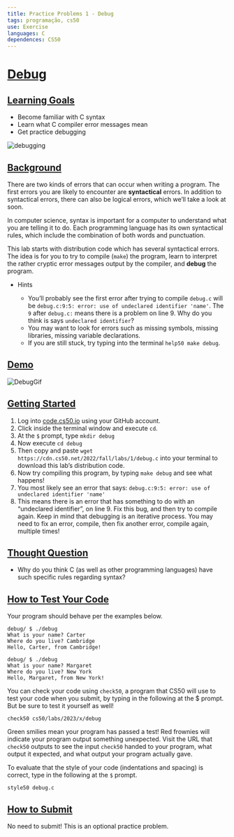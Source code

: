 ```yaml
---
title: Practice Problems 1 - Debug
tags: programação, cs50
use: Exercise
languages: C
dependences: CS50
---
```


# [Debug](https://cs50.harvard.edu/x/2023/problems/1/debug//#debug)

## [Learning Goals](https://cs50.harvard.edu/x/2023/problems/1/debug//#learning-goals)

-   Become familiar with C syntax
-   Learn what C compiler error messages mean
-   Get practice debugging

![debugging](https://cs50.harvard.edu/x/2023/problems/1/debug//first_bug.jpg)

## [Background](https://cs50.harvard.edu/x/2023/problems/1/debug//#background)

There are two kinds of errors that can occur when writing a program. The first errors you are likely to encounter are **syntactical** errors. In addition to syntactical errors, there can also be logical errors, which we’ll take a look at soon.

In computer science, syntax is important for a computer to understand what you are telling it to do. Each programming language has its own syntactical rules, which include the combination of both words and punctuation.

This lab starts with distribution code which has several syntactical errors. The idea is for you to try to compile (`make`) the program, learn to interpret the rather cryptic error messages output by the compiler, and **debug** the program.

-   Hints
    
    -   You’ll probably see the first error after trying to compile `debug.c` will be `debug.c:9:5: error: use of undeclared identifier 'name'`. The `9` after `debug.c:` means there is a problem on line 9. Why do you think is says `undeclared identifier`?
    -   You may want to look for errors such as missing symbols, missing libraries, missing variable declarations.
    -   If you are still stuck, try typing into the terminal `help50 make debug`.
    

## [Demo](https://cs50.harvard.edu/x/2023/problems/1/debug//#demo)

![DebugGif](https://cs50.harvard.edu/x/2023/problems/1/debug//debugDemo.gif)

## [Getting Started](https://cs50.harvard.edu/x/2023/problems/1/debug//#getting-started)

1.  Log into [code.cs50.io](https://code.cs50.io/) using your GitHub account.
2.  Click inside the terminal window and execute `cd`.
3.  At the `$` prompt, type `mkdir debug`
4.  Now execute `cd debug`
5.  Then copy and paste `wget https://cdn.cs50.net/2022/fall/labs/1/debug.c` into your terminal to download this lab’s distribution code.
6.  Now try compiling this program, by typing `make debug` and see what happens!
7.  You most likely see an error that says: `debug.c:9:5: error: use of undeclared identifier 'name'`
8.  This means there is an error that has something to do with an “undeclared identifier”, on line 9. Fix this bug, and then try to compile again. Keep in mind that debugging is an iterative process. You may need to fix an error, compile, then fix another error, compile again, multiple times!

## [Thought Question](https://cs50.harvard.edu/x/2023/problems/1/debug//#thought-question)

-   Why do you think C (as well as other programming languages) have such specific rules regarding syntax?

## [How to Test Your Code](https://cs50.harvard.edu/x/2023/problems/1/debug//#how-to-test-your-code)

Your program should behave per the examples below.

```
debug/ $ ./debug
What is your name? Carter
Where do you live? Cambridge
Hello, Carter, from Cambridge!
```

```
debug/ $ ./debug
What is your name? Margaret
Where do you live? New York
Hello, Margaret, from New York!
```

You can check your code using `check50`, a program that CS50 will use to test your code when you submit, by typing in the following at the $ prompt. But be sure to test it yourself as well!

```
check50 cs50/labs/2023/x/debug
```

Green smilies mean your program has passed a test! Red frownies will indicate your program output something unexpected. Visit the URL that `check50` outputs to see the input `check50` handed to your program, what output it expected, and what output your program actually gave.

To evaluate that the style of your code (indentations and spacing) is correct, type in the following at the `$` prompt.

```
style50 debug.c
```

## [How to Submit](https://cs50.harvard.edu/x/2023/problems/1/debug//#how-to-submit)

No need to submit! This is an optional practice problem.